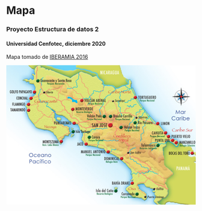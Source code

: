 # Mapa
### Proyecto Estructura de datos 2
#### Universidad Cenfotec, diciembre 2020

Mapa tomado de [IBERAMIA 2016](https://www.iberamia.org/iberamia/iberamia2016/venue/)

![Mapa de Costa Rica](./src/img/mapa-costa-rica.jpg)